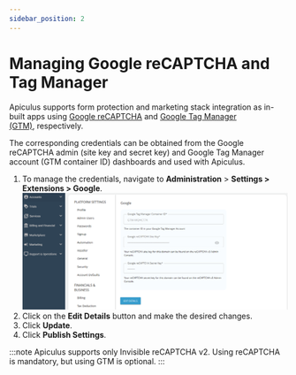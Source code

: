 ```yaml
---
sidebar_position: 2
---
```

# Managing Google reCAPTCHA and Tag Manager

Apiculus supports form protection and marketing stack integration as in-built apps using [Google reCAPTCHA](https://www.google.com/recaptcha/) and [Google Tag Manager (GTM)](https://tagmanager.google.com/), respectively.

The corresponding credentials can be obtained from the Google reCAPTCHA admin (site key and secret key) and Google Tag Manager account (GTM container ID) dashboards and used with Apiculus. 

1. To manage the credentials, navigate to **Administration** > **Settings > Extensions > Google**.
   ![Managing Google reCAPTCHA and Tag Manager](img/ManagingGooglereCAPTCHAandTagManager.png)
2. Click on the **Edit Details** button and make the desired changes.
3. Click **Update**.
4. Click **Publish Settings**.

:::note
Apiculus supports only Invisible reCAPTCHA v2. Using reCAPTCHA is mandatory, but using GTM is optional.
:::




